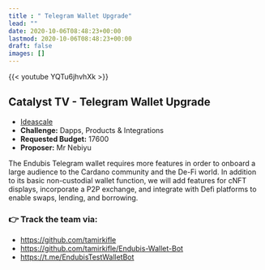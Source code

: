 ```yaml
---
title : " Telegram Wallet Upgrade"
lead: ""
date: 2020-10-06T08:48:23+00:00
lastmod: 2020-10-06T08:48:23+00:00
draft: false
images: []
---
```


{{<  youtube YQTu6jhvhXk >}}

## Catalyst TV - Telegram Wallet Upgrade

- [Ideascale](https://cardano.ideascale.com/c/idea/420625)
- **Challenge:** Dapps, Products & Integrations
- **Requested Budget:** 17600
- **Proposer:** Mr Nebiyu

The Endubis Telegram wallet requires more features in order to onboard a large audience to the Cardano community and the De-Fi world. In addition to its basic non-custodial wallet function, we will add features for cNFT displays, incorporate a P2P exchange, and integrate with Defi platforms to enable swaps, lending, and borrowing.

### 👉  Track the team via:

- <https://github.com/tamirkifle>
- <https://github.com/tamirkifle/Endubis-Wallet-Bot>
- <https://t.me/EndubisTestWalletBot>
